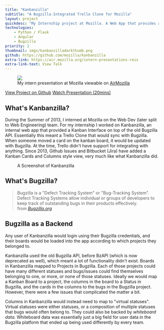 ```yaml
---
title: "Kanbanzilla"
subtitle: "A Bugzilla-Integrated Trello Clone for Mozilla"
layout: project
quickdesc: "My Internship project at Mozilla. A Web App that provides a Kanban Interface on top of the Bugzilla Issue/Bug Tracking Software"
technologies:
    - Python / Flask
    - Angular
    - Bugzilla
priority: 2
thumbnail: imgs/kanbanzilladarkthumb.png
github: https://github.com/mozilla/kanbanzilla
extra-link: https://air.mozilla.org/intern-presentations-reis
extra-link-text: View Talk
---
```


<div class="text-center big-figure">
<figure class="figure">
    <!-- <a href="{{page.extra-link}}"> -->
        <img src="{{site.url}}/imgs/kanbanzilla-presentation.jpg" class="figure-img img-fluid">
    <!-- </a> -->
    <figcaption class="figure-caption text-center">My intern presentation at Mozilla viewable on <a href="{{page.extra-link}}">AirMozilla</a></figcaption>
</figure>
<a href="{{page.github}}" class="btn btn-lg btn-secondary"><i class="fa fa-github"></i> View Project on Github</a>
<a href="{{page.extra-link}}" class="btn btn-lg btn-secondary"><i class="fa fa-tv"></i> Watch Presentation (20mins)</a>
</div>

## What's Kanbanzilla?

During the Summer of 2013, I interned at Mozilla on the Web Dev (later split to Web Engineering) team. For my internship I worked on Kanbanzilla, an internal web app that provided a Kanban Interface on top of the old Bugzilla API. Essentially this meant a Trello Clone that would sync with Bugzilla. When someone moved a card on the kanban board, it would be updated with Bugzilla. At the time, Trello didn't have support for integrating with anything. Since 2013, Github Issues and Bitbucket (Jira) have added a Kanban Cards and Columns style view, very much like what Kanbanzilla did.

<div class="text-center big-figure">
    <figure class="figure">
        <img src="{{site.url}}/imgs/kanbanzilla-screenshot.png" alt="">
        <figcaption class="figure-caption text-center">A Screenshot of Kanbanzilla</figcaption>
    </figure>
</div>

## What's Bugzilla?

<blockquote class="blockquote border-primary">
Bugzilla is a "Defect Tracking System" or "Bug-Tracking System". Defect Tracking Systems allow individual or groups of developers to keep track of outstanding bugs in their products effectively.
<footer class="blockquote-footer"> from <a href="https://bugzilla.org/about"><cite title="About Bugzilla">Bugzilla.org</cite></a></footer>
</blockquote>

## Bugzilla as a Backend

Any user of Kanbanzilla would login using their Bugzilla credentials, and their boards would be loaded into the app according
to which projects they belonged to.

Kanbanzilla used the old Bugzilla API, before BzAPI (which is now deprecated as well), which meant a lot of functionality didn't exist. Boards in Kanbanzilla mapped to Projects in Bugzilla. Each of those projects could have many different statuses and bugs/issues could find themselves belonging to one, or more, or none of those statuses. Ideally we would map a Kanban Board to a project, the columns in the board to a Status in Bugzilla, and the cards in the columns to the bugs in the Bugzilla project. However, there were a few issues that complicated the matter a bit. 

Columns in Kanbanzilla would instead need to map to "virtual statuses". Virtual statuses were either statuses, or a composition of multiple statuses that bugs would often belong to. They could also be backed by *whiteboard data*. Whiteboard data was essentially just a big field for user data in the Bugzilla platform that ended up being used differently by every team.
